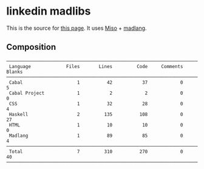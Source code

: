 # linkedin madlibs

This is the source for [this page](http://vmchale.com/linkedin/index.html).
It uses [Miso](https://haskell-miso.org/) + [madlang](https://github.com/vmchale/madlang).

## Composition

```
───────────────────────────────────────────────────────────────────────────────
 Language             Files       Lines         Code     Comments       Blanks
───────────────────────────────────────────────────────────────────────────────
 Cabal                    1          42           37            0            5
 Cabal Project            1           2            2            0            0
 CSS                      1          32           28            0            4
 Haskell                  2         135          108            0           27
 HTML                     1          10           10            0            0
 Madlang                  1          89           85            0            4
───────────────────────────────────────────────────────────────────────────────
 Total                    7         310          270            0           40
───────────────────────────────────────────────────────────────────────────────
```
